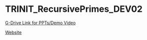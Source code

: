 # TRINIT_RecursivePrimes_DEV02

[G-Drive Link for PPTs/Demo Video](https://drive.google.com/drive/folders/1hOdLbg_lvQxYrLQa2mP08RtOcuIAKYDU?usp=sharing)

[Website](https://glucosesupremacy.github.io/TRINIT_RecursivePrimes_DEV02/)

